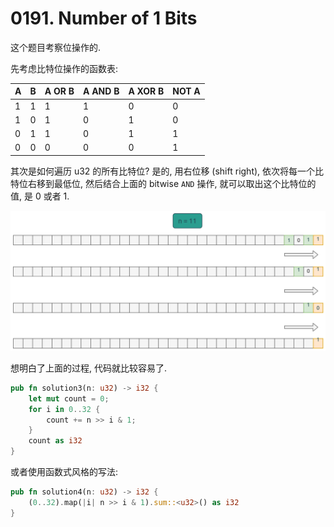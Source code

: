 # 0191. Number of 1 Bits

这个题目考察位操作的.

先考虑比特位操作的函数表:

| A | B | A OR B | A AND B | A XOR B | NOT A |
|---|---|--------|---------|---------|-------|
| 1 | 1 | 1      | 1       | 0       | 0     |
| 1 | 0 | 1      | 0       | 1       | 0     |
| 0 | 1 | 1      | 0       | 1       | 1     |
| 0 | 0 | 0      | 0       | 0       | 1     |

其次是如何遍历 u32 的所有比特位? 是的, 用右位移 (shift right), 依次将每一个比特位右移到最低位,
然后结合上面的 bitwise `AND` 操作, 就可以取出这个比特位的值, 是 0 或者 1.

![walk-through u32](assets/walk-through-u32.svg)

想明白了上面的过程, 代码就比较容易了.

```rust
pub fn solution3(n: u32) -> i32 {
    let mut count = 0;
    for i in 0..32 {
        count += n >> i & 1;
    }
    count as i32
}
```

或者使用函数式风格的写法:

```rust
pub fn solution4(n: u32) -> i32 {
    (0..32).map(|i| n >> i & 1).sum::<u32>() as i32
}
```